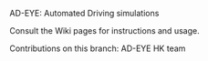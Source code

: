 AD-EYE: Automated Driving simulations

Consult the Wiki pages for instructions and usage.

Contributions on this branch:
AD-EYE HK team
